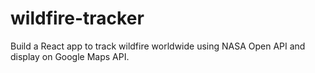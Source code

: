 # wildfire-tracker
Build a React app to track wildfire worldwide using NASA Open API and display on Google Maps API.
